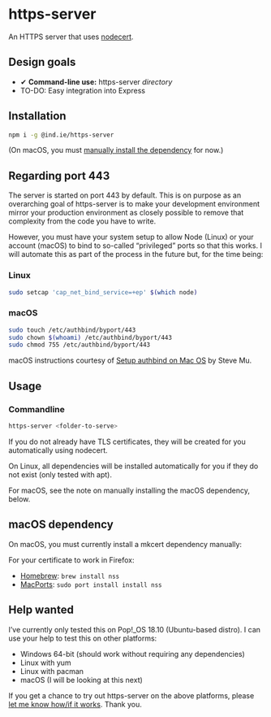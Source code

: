 # https-server

An HTTPS server that uses [nodecert](https://source.ind.ie/hypha/tools/nodecert).

## Design goals

  * ✔ __Command-line use:__ https-server _directory_
  * TO-DO: Easy integration into Express

## Installation

```sh
npm i -g @ind.ie/https-server
```

(On macOS, you must [manually install the dependency](#macos-dependency) for now.)

## Regarding port 443

The server is started on port 443 by default. This is on purpose as an overarching goal of https-server is to make your development environment mirror your production environment as closely possible to remove that complexity from the code you have to write. 

However, you must have your system setup to allow Node (Linux) or your account (macOS) to bind to so-called “privileged” ports so that this works. I will automate this as part of the process in the future but, for the time being:

### Linux

```sh
sudo setcap 'cap_net_bind_service=+ep' $(which node)
```

### macOS

```sh
sudo touch /etc/authbind/byport/443
sudo chown $(whoami) /etc/authbind/byport/443
sudo chmod 755 /etc/authbind/byport/443
```

macOS instructions courtesy of [Setup authbind on Mac OS](https://medium.com/@steve.mu.dev/setup-authbind-on-mac-os-6aee72cb828) by Steve Mu.

## Usage

### Commandline

```sh
https-server <folder-to-serve>
```

If you do not already have TLS certificates, they will be created for you automatically using nodecert.

On Linux, all dependencies will be installed automatically for you if they do not exist (only tested with apt).

For macOS, see the note on manually installing the macOS dependency, below.

## macOS dependency

On macOS, you must currently install a mkcert dependency manually:

For your certificate to work in Firefox:

  * [Homebrew](https://brew.sh/): `brew install nss`
  * [MacPorts](https://www.macports.org/): `sudo port install install nss`

## Help wanted

I’ve currently only tested this on Pop!_OS 18.10 (Ubuntu-based distro). I can use your help to test this on other platforms:

  * Windows 64-bit (should work without requiring any dependencies)
  * Linux with yum
  * Linux with pacman
  * macOS (I will be looking at this next)

If you get a chance to try out https-server on the above platforms, please [let me know how/if it works](https://github.com/indie-mirror/https-server/issues). Thank you.
